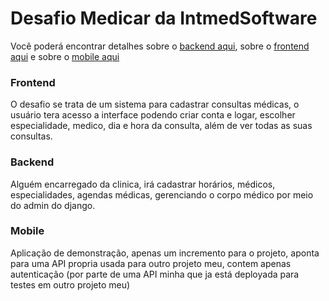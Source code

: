 # Desafio Medicar da IntmedSoftware

Você poderá encontrar detalhes sobre o [backend aqui](https://github.com/ejrgeek/challenge-medicar/tree/develop/backend), sobre o [frontend aqui](https://github.com/ejrgeek/challenge-medicar/tree/develop/frontend) e sobre o [mobile aqui](https://github.com/ejrgeek/challenge-medicar/tree/master/mobile/medicar)

### Frontend
O desafio se trata de um sistema para cadastrar consultas médicas, o usuário tera acesso a interface podendo criar conta e logar, escolher especialidade, medico, dia e hora da consulta, além de ver todas as suas consultas.

### Backend
Alguém encarregado da clinica, irá cadastrar horários, médicos, especialidades, agendas médicas, gerenciando o corpo médico por meio do admin do django.

### Mobile
Aplicação de demonstração, apenas um incremento para o projeto, aponta para uma API propria usada para outro projeto meu, contem apenas autenticação (por parte de uma API minha que ja está deployada para testes em outro projeto meu)

